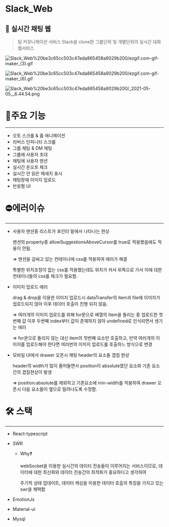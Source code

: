 # Slack_Web

## 💬 실시간 채팅 웹

> 팀 커뮤니케이션 서비스 Slack을 clone한 그룹단위 및 개별단위의 실시간 대화 웹서비스

![Slack_Web%20be3c65cc503c47eda865458a9029b200/ezgif.com-gif-maker_(3).gif](<Slack_Web%20be3c65cc503c47eda865458a9029b200/ezgif.com-gif-maker_(3).gif>)

![Slack_Web%20be3c65cc503c47eda865458a9029b200/ezgif.com-gif-maker_(6).gif](<Slack_Web%20be3c65cc503c47eda865458a9029b200/ezgif.com-gif-maker_(6).gif>)

![Slack_Web%20be3c65cc503c47eda865458a9029b200/_2021-05-05__6.44.54.png](Slack_Web%20be3c65cc503c47eda865458a9029b200/_2021-05-05__6.44.54.png)

# 📝주요 기능

---

- 오토 스크롤 & 줌 애니메이션
- 리버스 인피니티 스크롤
- 그룹 채팅 & DM 채팅
- 그룹에 사용자 초대
- 채팅에 사용자 맨션
- 실시간 온오프 체크
- 실시간 안 읽은 메세지 표시
- 채팅창에 이미지 업로드
- 반응형 UI

# ⛔에러이슈

---

- 사용자 맨션중 리스트가 포인터 밑에서 나타나는 현상

  맨션의 property중 allowSuggestionsAboveCursor를 true로 적용했음에도 적용이 안됨.

  ⇒ 맨션을 감싸고 있는 컨테이너에 css를 적용하여 에러가 해결

  특별한 위치조정이 없는 css를 적용했는데도 위치가 커서 위쪽으로 가서 이에 대한 컨테이너들의 css를 체크가 필요함.

- 이미지 업로드 에러

  drag & drop을 이용한 이미지 업로드시 dataTransfer의 item과 file에 이미지가 업로드되지 않아 이후 데이터 호출이 진행 되지 않음.

  ⇒ 여러개의 이미지 업로드를 위해 for문으로 배열의 Item을 돌리는 중 업로드한 첫번째 값 이후 두번째 index부터 값이 존재하지 않아 undefined로 인식되면서 생기는 에러

  ⇒ for문으로 돌리지 않는 대신 item의 첫번째 요소만 호출하고, 만약 여러개의 이미지를 업로드해야 한다면 여러번의 이미지 업로드를 호출하느 방식으로 변경

- 모바일 UI에서 drawer 오픈시 채팅 header의 요소들 겹침 현상

  header의 width가 많이 줄어들면서 position이 absolute였던 요소와 기존 요소간의 겹침현상이 발생

  ⇒ position:absolute를 제외하고 기존요소에 min-width를 적용하여 drawer 오픈시 다음 요소들이 옆으로 밀려나도록 수정함.

# 🛠️ 스택

---

- React-typescript
- SWR

  - Why❓

    webSocket을 이용한 실시간의 데이터 전송들이 이루어지는 서비스이므로, 데이터에 대한 최신화와 데이터 전송간의 최적화가 중요하다고 생각하여

    주기적 상태 업데이트, 데이터 캐싱을 이용한 데이터 호출의 특징을 가지고 있는 swr을 채택함

- EmotionJs
- Material-ui
- Mysql
